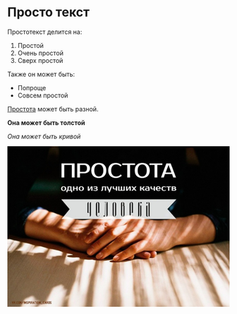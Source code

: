 # Просто текст

Простотекст делится на:
1. Простой
2. Очень простой
3. Сверх простой

Также он может быть:
* Попроще
* Совсем простой

[Простота](https://ru.wiktionary.org/wiki/%D0%BF%D1%80%D0%BE%D1%81%D1%82%D0%BE%D1%82%D0%B0) может быть разной.

**Она может быть толстой**

*Она может быть кривой*

![Описание картинки](mkNEViwZJ1g.jpg "Подпись под простотой")
